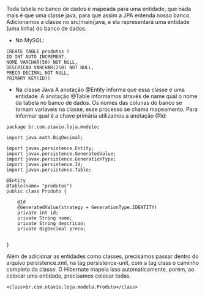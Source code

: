 Toda tabela no banco de dados é mapeada para uma entidade, que nada mais é que uma classe java, para que assim a JPA entenda nosso banco. Adicionamos a classe no src/main/java, e ela representará uma entidade (uma linha) do banco de dados.

- No MySQL:
```
CREATE TABLE produtos (
ID INT AUTO_INCREMENT,
NOME VARCHAR(50) NOT NULL,
DESCRICAO VARCHAR(250) NOT NULL,
PRECO DECIMAL NOT NULL,
PRIMARY KEY(ID))
```

- Na classe Java A anotação @Entity informa que essa classe é uma entidade. A anotação @Table informamos através de name qual o nome da tabela no banco de dados. Os nomes das colunas do banco se tornam varíaveis na classe, esse processo se chama mapeamento. Para informar qual é a chave primária utilizamos a anotação @Id:

```
package br.com.otavio.loja.modelo;

import java.math.BigDecimal;

import javax.persistence.Entity;
import javax.persistence.GeneratedValue;
import javax.persistence.GenerationType;
import javax.persistence.Id;
import javax.persistence.Table;

@Entity
@Table(name= "produtos")
public class Produto {
	
	@Id
	@GeneratedValue(strategy = GenerationType.IDENTITY)
	private int id;
	private String nome;
	private String descricao;
	private BigDecimal preco;
	

}
```

Além de adicionar as entidades como classes, precisamos passar dentro do arquivo persistence.xml, na tag persistence-unit, com a tag class o caminho completo da classe. O Hibernate mapeia isso automaticamente, porém, ao colocar uma entidade, precisamos colocar todas.
```
<class>br.com.otavio.loja.modelo.Produto</class>
```